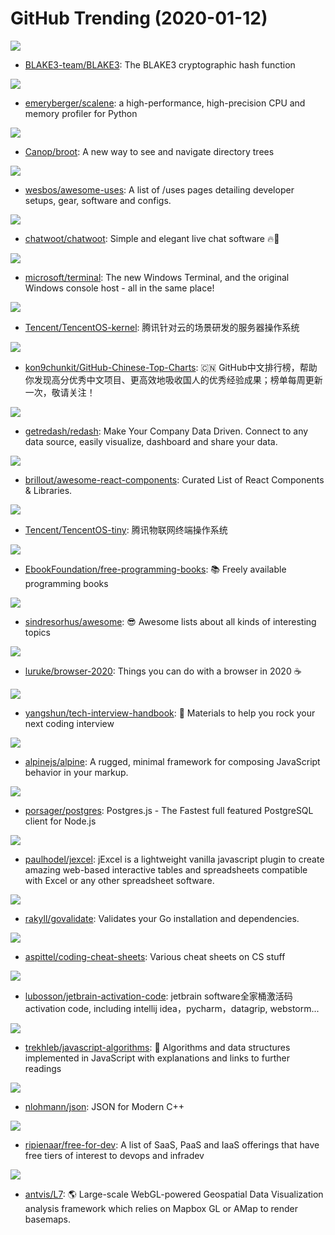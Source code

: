# GitHub Trending (2020-01-12)

![](https://img.shields.io/badge/Rust-New%20238-green?style=flat-square&logo=appveyor)
- [BLAKE3-team/BLAKE3](https://github.com/BLAKE3-team/BLAKE3): The BLAKE3 cryptographic hash function

![](https://img.shields.io/badge/Python-New%20345-green?style=flat-square&logo=appveyor)
- [emeryberger/scalene](https://github.com/emeryberger/scalene): a high-performance, high-precision CPU and memory profiler for Python

![](https://img.shields.io/badge/Rust-New%20501-green?style=flat-square&logo=appveyor)
- [Canop/broot](https://github.com/Canop/broot): A new way to see and navigate directory trees

![](https://img.shields.io/badge/JavaScript-New%20185-green?style=flat-square&logo=appveyor)
- [wesbos/awesome-uses](https://github.com/wesbos/awesome-uses): A list of /uses pages detailing developer setups, gear, software and configs.

![](https://img.shields.io/badge/Ruby-New%20363-green?style=flat-square&logo=appveyor)
- [chatwoot/chatwoot](https://github.com/chatwoot/chatwoot): Simple and elegant live chat software 🔥💬

![](https://img.shields.io/badge/C%2B%2B-New%2072-green?style=flat-square&logo=appveyor)
- [microsoft/terminal](https://github.com/microsoft/terminal): The new Windows Terminal, and the original Windows console host - all in the same place!

![](https://img.shields.io/badge/C-New%2091-green?style=flat-square&logo=appveyor)
- [Tencent/TencentOS-kernel](https://github.com/Tencent/TencentOS-kernel): 腾讯针对云的场景研发的服务器操作系统

![](https://img.shields.io/badge/Python-New%2065-green?style=flat-square&logo=appveyor)
- [kon9chunkit/GitHub-Chinese-Top-Charts](https://github.com/kon9chunkit/GitHub-Chinese-Top-Charts): 🇨🇳 GitHub中文排行榜，帮助你发现高分优秀中文项目、更高效地吸收国人的优秀经验成果；榜单每周更新一次，敬请关注！

![](https://img.shields.io/badge/JavaScript-New%20225-green?style=flat-square&logo=appveyor)
- [getredash/redash](https://github.com/getredash/redash): Make Your Company Data Driven. Connect to any data source, easily visualize, dashboard and share your data.

![](https://img.shields.io/badge/none-New%2058-green?style=flat-square&logo=appveyor)
- [brillout/awesome-react-components](https://github.com/brillout/awesome-react-components): Curated List of React Components & Libraries.

![](https://img.shields.io/badge/C-New%2040-green?style=flat-square&logo=appveyor)
- [Tencent/TencentOS-tiny](https://github.com/Tencent/TencentOS-tiny): 腾讯物联网终端操作系统

![](https://img.shields.io/badge/none-New%20158-green?style=flat-square&logo=appveyor)
- [EbookFoundation/free-programming-books](https://github.com/EbookFoundation/free-programming-books): 📚 Freely available programming books

![](https://img.shields.io/badge/none-New%20113-green?style=flat-square&logo=appveyor)
- [sindresorhus/awesome](https://github.com/sindresorhus/awesome): 😎 Awesome lists about all kinds of interesting topics

![](https://img.shields.io/badge/none-New%20177-green?style=flat-square&logo=appveyor)
- [luruke/browser-2020](https://github.com/luruke/browser-2020): Things you can do with a browser in 2020 ☕️

![](https://img.shields.io/badge/JavaScript-New%20162-green?style=flat-square&logo=appveyor)
- [yangshun/tech-interview-handbook](https://github.com/yangshun/tech-interview-handbook): 💯 Materials to help you rock your next coding interview

![](https://img.shields.io/badge/JavaScript-New%20175-green?style=flat-square&logo=appveyor)
- [alpinejs/alpine](https://github.com/alpinejs/alpine): A rugged, minimal framework for composing JavaScript behavior in your markup.

![](https://img.shields.io/badge/JavaScript-New%20284-green?style=flat-square&logo=appveyor)
- [porsager/postgres](https://github.com/porsager/postgres): Postgres.js - The Fastest full featured PostgreSQL client for Node.js

![](https://img.shields.io/badge/JavaScript-New%2059-green?style=flat-square&logo=appveyor)
- [paulhodel/jexcel](https://github.com/paulhodel/jexcel): jExcel is a lightweight vanilla javascript plugin to create amazing web-based interactive tables and spreadsheets compatible with Excel or any other spreadsheet software.

![](https://img.shields.io/badge/Go-New%2034-green?style=flat-square&logo=appveyor)
- [rakyll/govalidate](https://github.com/rakyll/govalidate): Validates your Go installation and dependencies.

![](https://img.shields.io/badge/none-New%20128-green?style=flat-square&logo=appveyor)
- [aspittel/coding-cheat-sheets](https://github.com/aspittel/coding-cheat-sheets): Various cheat sheets on CS stuff

![](https://img.shields.io/badge/none-New%2072-green?style=flat-square&logo=appveyor)
- [lubosson/jetbrain-activation-code](https://github.com/lubosson/jetbrain-activation-code): jetbrain software全家桶激活码activation code, including intellij idea，pycharm，datagrip, webstorm...

![](https://img.shields.io/badge/JavaScript-New%20118-green?style=flat-square&logo=appveyor)
- [trekhleb/javascript-algorithms](https://github.com/trekhleb/javascript-algorithms): 📝 Algorithms and data structures implemented in JavaScript with explanations and links to further readings

![](https://img.shields.io/badge/C%2B%2B-New%2035-green?style=flat-square&logo=appveyor)
- [nlohmann/json](https://github.com/nlohmann/json): JSON for Modern C++

![](https://img.shields.io/badge/HTML-New%20116-green?style=flat-square&logo=appveyor)
- [ripienaar/free-for-dev](https://github.com/ripienaar/free-for-dev): A list of SaaS, PaaS and IaaS offerings that have free tiers of interest to devops and infradev

![](https://img.shields.io/badge/TypeScript-New%2055-green?style=flat-square&logo=appveyor)
- [antvis/L7](https://github.com/antvis/L7): 🌎 Large-scale WebGL-powered Geospatial Data Visualization analysis framework which relies on Mapbox GL or AMap to render basemaps.

